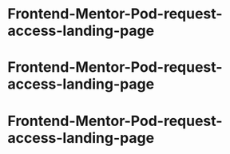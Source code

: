 # Frontend-Mentor-Pod-request-access-landing-page
# Frontend-Mentor-Pod-request-access-landing-page
# Frontend-Mentor-Pod-request-access-landing-page
